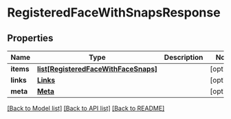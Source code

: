 # RegisteredFaceWithSnapsResponse

## Properties
Name | Type | Description | Notes
------------ | ------------- | ------------- | -------------
**items** | [**list[RegisteredFaceWithFaceSnaps]**](RegisteredFaceWithFaceSnaps.md) |  | [optional] 
**links** | [**Links**](Links.md) |  | [optional] 
**meta** | [**Meta**](Meta.md) |  | [optional] 

[[Back to Model list]](../README.md#documentation-for-models) [[Back to API list]](../README.md#documentation-for-api-endpoints) [[Back to README]](../README.md)


